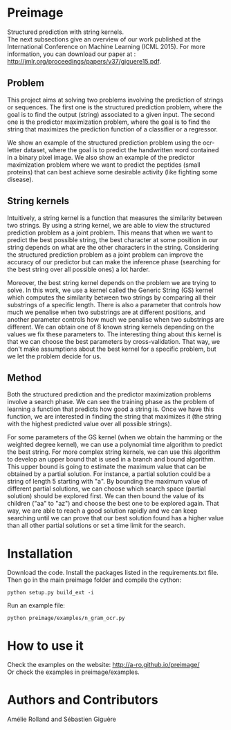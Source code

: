 # Preimage
Structured prediction with string kernels. <br />
The next subsections give an overview of our work published at the International Conference on Machine Learning (ICML 2015). For more information, you can download our paper at : http://jmlr.org/proceedings/papers/v37/giguere15.pdf.

## Problem
This project aims at solving two problems involving the prediction of strings or sequences. The first one is the structured prediction problem, where the goal is to find the output (string) associated to a given input. The second one is the predictor maximization problem, where the goal is to find the string that maximizes the prediction function of a classifier or a regressor. <br />

We show an example of the structured prediction problem using the ocr-letter dataset, where the goal is to predict the handwritten word contained in a binary pixel image. We also show an example of the predictor maximization problem where we want to predict the peptides (small proteins) that can best achieve some desirable activity (like fighting some disease). 

## String kernels
Intuitively, a string kernel is a function that measures the similarity between two strings. By using a string kernel, we are able to view the structured prediction problem as a joint problem. This means that when we want to predict the best possible string, the best character at some position in our string depends on what are the other characters in the string. Considering the structured prediction problem as a joint problem can improve the accuracy of our predictor but can make the inference phase (searching for the best string over all possible ones) a lot harder.<br />

Moreover, the best string kernel depends on the problem we are trying to solve. In this work, we use a kernel called the Generic String (GS) kernel which computes the similarity between two strings by comparing all their substrings of a specific length. There is also a parameter that controls how much we penalise when two substrings are at different positions, and another parameter controls how much we penalise when two substrings are different. We can obtain one of 8 known string kernels depending on the values we fix these parameters to. The interesting thing about this kernel is that we can choose the best parameters by cross-validation. That way, we don't make assumptions about the best kernel for a specific problem, but we let the problem decide for us.

## Method
Both the structured prediction and the predictor maximization problems involve a search phase. We can see the training phase as the problem of learning a function that predicts how good a string is. Once we have this function, we are interested in finding the string that maximizes it (the string with the highest predicted value over all possible strings).

For some parameters of the GS kernel (when we obtain the hamming or the weighted degree kernel), we can use a polynomial time algorithm to predict the best string. For more complex string kernels, we can use this algorithm to develop an upper bound that is used in a branch and bound algorithm. This upper bound is going to estimate the maximum value that can be obtained by a partial solution. For instance, a partial solution could be a string of length 5 starting with "a". By bounding the maximum value of different partial solutions, we can choose which search space (partial solution) should be explored first. We can then bound the value of its children ("aa" to "az") and choose the best one to be explored again. That way, we are able to reach a good solution rapidly and we can keep searching until we can prove that our best solution found has a higher value than all other partial solutions or set a time limit for the search. 

# Installation
Download the code. Install the packages listed in the requirements.txt file. Then go in the main preimage folder and compile the cython: <br />
```
python setup.py build_ext -i 
```
Run an example file: <br />
```
python preimage/examples/n_gram_ocr.py
```

# How to use it
Check the examples on the website: http://a-ro.github.io/preimage/ <br />
Or check the examples in preimage/examples.

# Authors and Contributors
Amélie Rolland and Sébastien Giguère
